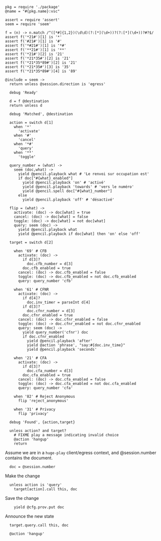     pkg = require './package'
    @name = "#{pkg.name}:vsc"

    assert = require 'assert'
    seem = require 'seem'

    f = (n) -> n.match /^([*#]{1,2})(\d\d)(?:[*](\d+))?(?:[*](\d+))?#?$/
    assert f('*21#')[1] is '*'
    assert f('#21#')[1] is '#'
    assert f('*#21#')[1] is '*#'
    assert f('**21#')[1] is '**'
    assert f('*21#')[2] is '21'
    assert f('*21*35#')[2] is '21'
    assert f('*21*35*89#')[2] is '21'
    assert f('*21*35#')[3] is '35'
    assert f('*21*35*89#')[4] is '89'

    @include = seem ->
      return unless @session.direction is 'egress'

      debug 'Ready'

      d = f @destination
      return unless d

      debug 'Matched', @destination

      action = switch d[1]
        when '*'
          'activate'
        when '#'
          'cancel'
        when '*#'
          'query'
        when '**'
          'toggle'

      query_number = (what) ->
        seem (doc,what) ->
          yield @pencil.playback what # 'Le renvoi sur occupation est'
          if doc["#{what}_enabled"]
            yield @pencil.playback 'on' # 'activé'
            yield @pencil.playback 'towards' # 'vers le numéro'
            yield @pencil.spell doc["#{what}_number"]
          else
            yield @pencil.playback 'off' # 'désactivé'

      flip = (what) ->
        activate: (doc) -> doc[what] = true
        cancel: (doc) -> doc[what] = false
        toggle: (doc) -> doc[what] = not doc[what]
        query: seem (doc) ->
          yield @pencil.playback what
          yield @pencil.playback if doc[what] then 'on' else 'off'

      target = switch d[2]

        when '69' # CFB
          activate: (doc) ->
            if d[3]?
              doc.cfb_number = d[3]
            doc.cfb_enabled = true
          cancel: (doc) -> doc.cfb_enabled = false
          toggle: (doc) -> doc.cfb_enabled = not doc.cfb_enabled
          query: query_number 'cfb'

        when '61' # CFNR
          activate: (doc) ->
            if d[4]?
              doc.inv_timer = parseInt d[4]
            if d[3]?
              doc.cfnr_number = d[3]
            doc.cfnr_enabled = true
          cancel: (doc) -> doc.cfnr_enabled = false
          toggle: (doc) -> doc.cfnr_enabled = not doc.cfnr_enabled
          query: seem (doc) ->
            yield query_number('cfnr') doc
            if doc.cfnr_enabled
              yield @pencil.playback 'after'
              yield @action 'phrase', "say:#{doc.inv_time}"
              yield @pencil.playback 'seconds'

        when '21' # CFA
          activate: (doc) ->
            if d[3]?
              doc.cfa_number = d[3]
            doc.cfa_enabled = true
          cancel: (doc) -> doc.cfa_enabled = false
          toggle: (doc) -> doc.cfa_enabled = not doc.cfa_enabled
          query: query_number 'cfa'

        when '82' # Reject Anonymous
          flip 'reject_anonymous'

        when '31' # Privacy
          flip 'privacy'

      debug 'Found', {action,target}

      unless action? and target?
        # FIXME play a message indicating invalid choice
        @action 'hangup'
        return

Assume we are in a `huge-play` client/egress context, and @session.number contains the document.

      doc = @session.number

Make the change

      unless action is 'query'
        target[action].call this, doc

Save the change

        yield @cfg.prov.put doc

Announce the new state

      target.query.call this, doc

      @action 'hangup'
